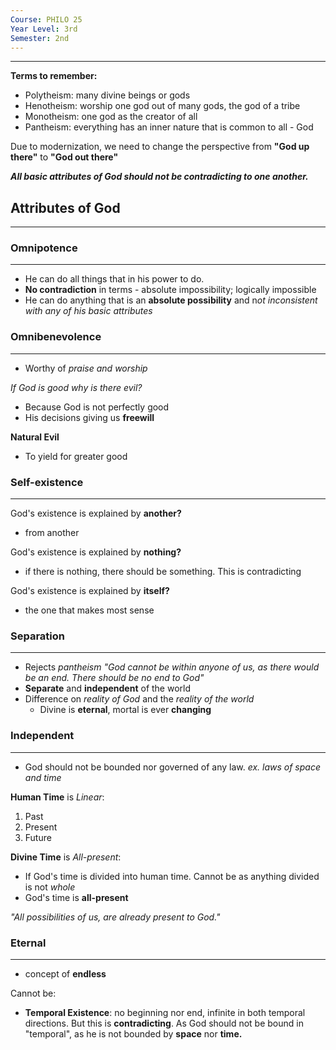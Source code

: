 ```yaml
---
Course: PHILO 25
Year Level: 3rd
Semester: 2nd
---
```

---
**Terms to remember:**
- Polytheism: many divine beings or gods
- Henotheism: worship one god out of many gods, the god of a tribe
- Monotheism: one god as the creator of all
- Pantheism: everything has an inner nature that is common to all - God

Due to modernization, we need to change the perspective from **"God up there"** to **"God out there"**

***All basic attributes of God should not be contradicting to one another.***
## Attributes of God
---
### Omnipotence
---
- He can do all things that in his power to do.
- **No contradiction** in terms - absolute impossibility; logically impossible
- He can do anything that is an **absolute possibility** and n*ot inconsistent with any of his basic attributes*
###  Omnibenevolence
---
- Worthy of *praise and worship*

*If God is good why is there evil?*
- Because God is not perfectly good
- His decisions giving us **freewill**

**Natural Evil**
- To yield for greater good

### Self-existence
---

God's existence is explained by **another?**
- from another

God's existence is explained by **nothing?**
 - if there is nothing, there should be something. This is contradicting

God's existence is explained by **itself?**
- the one that makes most sense

### Separation
---
- Rejects *pantheism*
	*"God cannot be within anyone of us, as there would be an end. There should be no end to God"*
- **Separate** and **independent** of the world
- Difference on *reality of God* and the *reality of the world*
	- Divine is **eternal**, mortal is ever **changing**

### Independent
---
- God should not be bounded nor governed of any law. *ex. laws of space and time*

**Human Time** is *Linear*:
1. Past
2. Present
3. Future

**Divine Time** is *All-present*:
- If God's time is divided into human time. Cannot be as anything divided is not *whole*
- God's time is **all-present**

*"All possibilities of us, are already present to God."*
###  Eternal
---
- concept of **endless**

Cannot be:
- **Temporal Existence**: no beginning nor end, infinite in both temporal directions. But this is **contradicting**. As God should not be bound in "temporal", as he is not bounded by **space** nor **time.**
